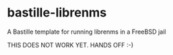 # bastille-librenms
A Bastille template for running librenms in a FreeBSD jail 

THIS DOES NOT WORK YET. HANDS OFF :-) 
